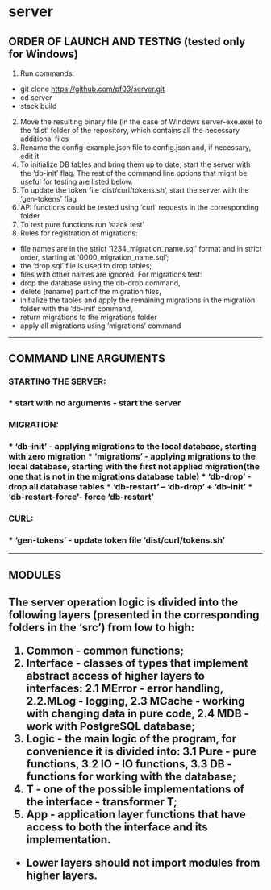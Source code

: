 # server

<h2> ORDER OF LAUNCH AND TESTNG (tested only for Windows) </h2>

1.	Run commands:
   * git clone https://github.com/pf03/server.git
   * cd server
   * stack build
2. Move the resulting binary file (in the case of Windows server-exe.exe) to the ‘dist’ folder of the repository, which contains all the necessary additional files
3. Rename the config-example.json file to config.json and, if necessary, edit it
4. To initialize DB tables and bring them up to date, start the server with the ‘db-init’ flag. The rest of the command line options that might be useful for testing are listed below.
3. To update the token file ‘dist/curl/tokens.sh’, start the server with the ‘gen-tokens’ flag
4. API  functions could be tested using ‘curl’ requests in the corresponding folder
5. To test pure functions run ‘stack test’
6. Rules for registration of migrations:
* file names are in the strict ‘1234_migration_name.sql’ format and in strict order, starting at ‘0000_migration_name.sql’;
* the ‘drop.sql’ file is used to drop tables;
* files with other names are ignored.
For migrations test:
* drop the database using the db-drop command,
* delete (rename) part of the migration files,
* initialize the tables and apply the remaining migrations  in the migration folder with the ‘db-init’ command,
* return migrations to the migrations folder
* apply all migrations using ‘migrations’ command
***
<h2>COMMAND LINE ARGUMENTS</h2>

<h3>STARTING THE SERVER:<h3>
    * start with no arguments - start the server

<h3>MIGRATION:<h3>
    * ‘db-init’         - applying migrations to the local database, starting with zero migration
    * ‘migrations’      - applying migrations to the local database, starting with the first not applied migration(the one that is not in the migrations database table)
    * ‘db-drop’         - drop all database tables
    * ‘db-restart’      – ‘db-drop’ + ‘db-init’
    * ‘db-restart-force’- force ‘db-restart’
<h3>CURL:<h3>
    * ‘gen-tokens’      - update token file ‘dist/curl/tokens.sh’

***
<h2>MODULES<h2>

The server operation logic is divided into the following layers (presented in the corresponding folders in the ‘src’) from low to high:
1. Common       - common functions;
2. Interface    - classes of types that implement abstract access of higher layers to interfaces:
    2.1 MError  - error handling,
    2.2.MLog    - logging,
    2.3 MCache  - working with changing data in pure code,
    2.4 MDB     - work with PostgreSQL database;
3. Logic        - the main logic of the program, for convenience it is divided into:
    3.1 Pure    - pure functions,
    3.2 IO      - IO functions,
    3.3 DB      - functions for working with the database;
4. T            - one of the possible implementations of the interface - transformer T;
5. App          - application layer functions that have access to both the interface 
                  and its implementation.

* Lower layers should not import modules from higher layers.

